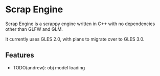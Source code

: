 Scrap Engine
============

Scrap Engine is a scrappy engine written in C++ with no dependencies other than GLFW and GLM.

It currently uses GLES 2.0, with plans to migrate over to GLES 3.0.

Features
--------

- TODO(andrew): obj model loading
